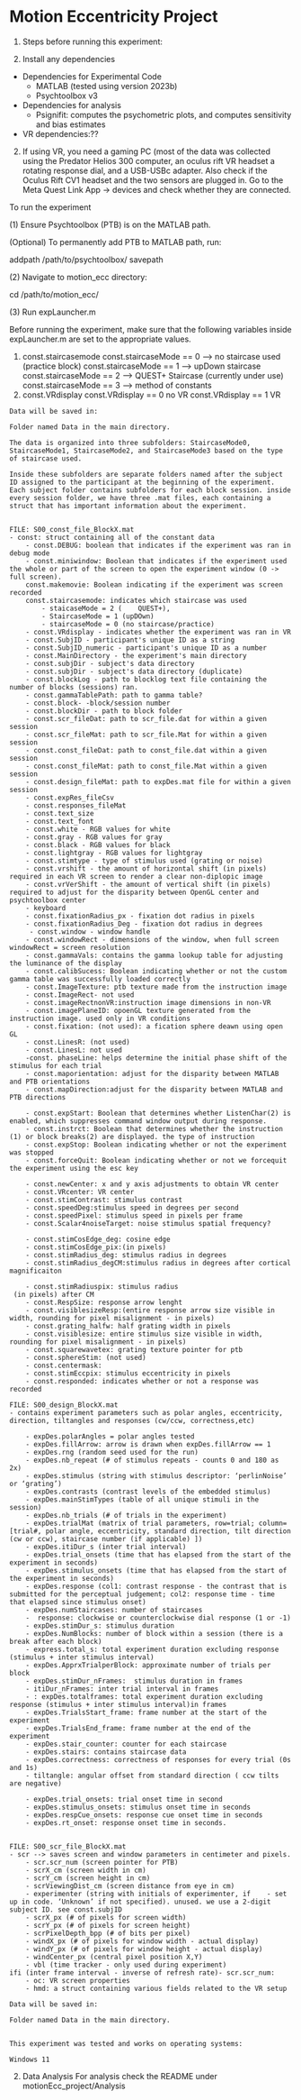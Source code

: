 # Motion Eccentricity Project

1. Steps before running this experiment:

1. Install any dependencies

- Dependencies for Experimental Code
	- MATLAB (tested using version 2023b)
	- Psychtoolbox v3
- Dependencies for analysis
	- Psignifit: computes the psychometric plots, and computes sensitivity and bias estimates
- VR dependencies:??

2. If using VR, you need a gaming PC (most of the data was collected using the Predator Helios 300 computer, an oculus rift VR headset a rotating response dial, and a USB-USBc adapter. 
Also check if the Oculus Rift CV1 headset and the two sensors are plugged in. Go to the Meta Quest Link App → devices and check whether they are connected. 

To run  the experiment

(1) Ensure Psychtoolbox (PTB) is on the MATLAB path. 

(Optional) To permanently add PTB to MATLAB path, run:

addpath /path/to/psychtoolbox/
savepath

(2) Navigate to motion_ecc directory:

cd /path/to/motion_ecc/

(3) Run expLauncher.m

Before running the experiment, make sure that the following variables inside expLauncher.m are set to the appropriate values. 
1. const.staircasemode 
  const.staircaseMode == 0 --> no staircase used (practice block)
  const.staircaseMode == 1 --> upDown staircase
  const.staircaseMode == 2 --> QUEST+ Staircase (currently under use)
  const.staircaseMode == 3 --> method of constants
2. const.VRdisplay
  const.VRdisplay == 0 no VR
  const.VRdisplay == 1 VR
  
~~~~~~~~~~~~~~~~~~
Data will be saved in:

Folder named Data in the main directory.

The data is organized into three subfolders: StaircaseMode0, StaircaseMode1, StaircaseMode2, and StaircaseMode3 based on the type of staircase used. 

Inside these subfolders are separate folders named after the subject ID assigned to the participant at the beginning of the experiment. Each subject folder contains subfolders for each block session. inside every session folder, we have three .mat files, each containing a struct that has important information about the experiment.


FILE: S00_const_file_BlockX.mat
- const: struct containing all of the constant data
	- const.DEBUG: boolean that indicates if the experiment was ran in debug mode
	- const.miniwindow: Boolean that indicates if the experiment used the whole or part of the screen to open the experiment window (0 -> full screen).
	const.makemovie: Boolean indicating if the experiment was screen recorded
	const.staircasemode: indicates which staircase was used
		- staicaseMode = 2 (	QUEST+),
		- StaircaseMode = 1 (upDOwn)
		- staircaseMode = 0 (no staircase/practice)
	- const.VRdisplay - indicates whether the experiment was ran in VR
	- const.SubjID - participant's unique ID as a string
	- const.SubjID_numeric - participant's unique ID as a number
	- const.MainDirectory - the experiment's main directory
	- const.subjDir - subject's data directory
	- const.subjDir - subject's data directory (duplicate)
	- const.blockLog - path to blocklog text file containing the number of blocks (sessions) ran.
	- const.gammaTablePath: path to gamma table?
	- const.block- -block/session number
	- const.blockDir - path to block folder
	- const.scr_fileDat: path to scr_file.dat for within a given session
	- const.scr_fileMat: path to scr_file.Mat for within a given session
	- const.const_fileDat: path to const_file.dat within a given session
	- const.const_fileMat: path to const_file.Mat within a given session
	- const.design_fileMat: path to expDes.mat file for within a given session 
	- const.expRes_fileCsv
	- const.responses_fileMat
	- const.text_size
	- const.text_font
	- const.white - RGB values for white
	- const.gray - RGB values for gray
	- const.black - RGB values for black
	- const.lightgray - RGB values for lightgray 
	- const.stimtype - type of stimulus used (grating or noise)
	- const.vrshift - the amount of horizontal shift (in pixels) required in each VR screen to render a clear non-diplopic image
	- const.vrVerShift - the amount of vertical shift (in pixels) required to adjust for the disparity between OpenGL center and psychtoolbox center
	- keyboard
	- const.fixationRadius_px - fixation dot radius in pixels
	- const.fixationRadius_Deg - fixation dot radius in degrees
	 - const.window - window handle
	- const.windowRect - dimensions of the window, when full screen windowRect = screen resolution
	- const.gammaVals: contains the gamma lookup table for adjusting the luminance of the display
	- const.calibSucess: Boolean indicating whether or not the custom gamma table was successfully loaded correctly 
	- const.ImageTexture: ptb texture made from the instruction image
	- const.ImageRect- not used
	- const.imageRectnonVR:instruction image dimensions in non-VR
	- const.imagePlaneID: opoenGL texture generated from the instruction image. used only in VR conditions
	- const.fixation: (not used): a fication sphere deawn using open GL
	- const.LinesR: (not used)
	- const.LinesL: not used
	-const. phaseLine: helps determine the initial phase shift of the stimulus for each trial
	- const.maporientation: adjust for the disparity between MATLAB and PTB orientations
	- const.mapDirection:adjust for the disparity between MATLAB and PTB directions
	
	- const.expStart: Boolean that determines whether ListenChar(2) is enabled, which suppresses command window output during response. 
	- const.instrct: Boolean that determines whether the instruction (1) or block breaks(2) are displayed. the type of instruction 
	- const.expStop: Boolean indicating whether or not the experiment was stopped
	- const.forceQuit: Boolean indicating whether or not we forcequit the experiment using the esc key
 
	- const.newCenter: x and y axis adjustments to obtain VR center  
	- const.VRcenter: VR center
	- const.stimContrast: stimulus contrast
	- const.speedDeg:stimulus speed in degrees per second
	- const.speedPixel: stimulus speed in pixels per frame
	- const.Scalar4noiseTarget: noise stimulus spatial frequency?

	- const.stimCosEdge_deg: cosine edge
	- const.stimCosEdge_pix:(in pixels)
	- const.stimRadius_deg: stimulus radius in degrees
	- const.stimRadius_degCM:stimulus radius in degrees after cortical magnificaiton
 
	- const.stimRadiuspix: stimulus radius 
 (in pixels) after CM
	- const.RespSize: response arrow lenght
	- const.visiblesizeResp:(entire response arrow size visible in width, rounding for pixel misalignment - in pixels)
	- const.grating_halfw: half grating width in pixels
	- const.visiblesize: entire stimulus size visible in width, rounding for pixel misalignment - in pixels)
	- const.squarewavetex: grating texture pointer for ptb
	- const.sphereStim: (not used)
	- const.centermask:
	- const.stimEccpix: stimulus eccentricity in pixels
	- const.responded: indicates whether or not a response was recorded

FILE: S00_design_BlockX.mat
- contains experiment parameters such as polar angles, eccentricity, direction, tiltangles and responses (cw/ccw, correctness,etc)

	- expDes.polarAngles = polar angles tested
	- expDes.fillArrow: arrow is drawn when expDes.fillArrow == 1 
	- expDes.rng (random seed used for the run)
	- expDes.nb_repeat (# of stimulus repeats - counts 0 and 180 as 2x)
	- expDes.stimulus (string with stimulus descriptor: ‘perlinNoise’ or ‘grating’)
	- expDes.contrasts (contrast levels of the embedded stimulus)
	- expDes.mainStimTypes (table of all unique stimuli in the session)
	- expDes.nb_trials (# of trials in the experiment)
	- expDes.trialMat (matrix of trial parameters, row=trial; column=[trial#, polar angle, eccentricity, standard direction, tilt direction (cw or ccw), staircase number (if applicable) ])
	- expDes.itiDur_s (inter trial interval)
	- expDes.trial_onsets (time that has elapsed from the start of the experiment in seconds)
	- expDes.stimulus_onsets (time that has elapsed from the start of the experiment in seconds)
	- expDes.response (col1: contrast response - the contrast that is submitted for the perceptual judgement; col2: response time - time that elapsed since stimulus onset)
	- expDes.numStaircases: number of staircases
	-  response: clockwise or counterclockwise dial response (1 or -1)
	- expDes.stimDur_s: stimulus duration
	- expDes.NumBlocks: number of block within a session (there is a break after each block)
	- express.total_s: total experiment duration excluding response (stimulus + inter stimulus interval)
	- expDes.ApprxTrialperBlock: approximate number of trials per block
	- expDes.stimDur_nFrames:  stimulus duration in frames
	- itiDur_nFrames: inter trial interval in frames
	- : expDes.totalframes: total experiment duration excluding response (stimulus + inter stimulus interval)in frames
	- expDes.TrialsStart_frame: frame number at the start of the experiment
	- expDes.TrialsEnd_frame: frame number at the end of the experiment
	- expDes.stair_counter: counter for each staircase
	- expDes.stairs: contains staircase data 
	- expDes.correctness: correctness of responses for every trial (0s and 1s)
	- tiltangle: angular offset from standard direction ( ccw tilts are negative)

	- expDes.trial_onsets: trial onset time in second
	- expDes.stimulus_onsets: stimulus onset time in seconds
	- expDes.respCue_onsets: response cue onset time in seconds
	- expDes.rt_onset: response onset time in seconds.


FILE: S00_scr_file_BlockX.mat
- scr --> saves screen and window parameters in centimeter and pixels. 
	- scr.scr_num (screen pointer for PTB)
	- scrX_cm (screen width in cm)
	- scrY_cm (screen height in cm)
	- scrViewingDist_cm (screen distance from eye in cm)
	- experimenter (string with initials of experimenter, if 	- set up in code. ‘Unknown’ if not specified). unused. we use a 2-digit subject ID. see const.subjID
	- scrX_px (# of pixels for screen width)
	- scrY_px (# of pixels for screen height)
	- scrPixelDepth_bpp (# of bits per pixel)
	- windX_px (# of pixels for window width - actual display)
	- windY_px (# of pixels for window height - actual display)
	- windCenter_px (central pixel position X,Y)
	- vbl (time tracker - only used during experiment)
ifi (inter frame interval - inverse of refresh rate)- scr.scr_num:
	- oc: VR screen properties
	- hmd: a struct containing various fields related to the VR setup

~~~~~~~~~~~~~~~~~~


~~~~~~~~~~~~~~~~~~
Data will be saved in:

Folder named Data in the main directory.


This experiment was tested and works on operating systems:
 
Windows 11
~~~~~~~~~~~~~~~~~~
2. Data Analysis
 For analysis check the README under motionEcc_project/Analysis  





